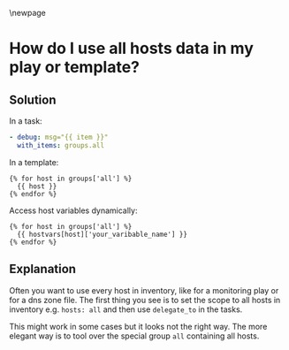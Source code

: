 \newpage

# How do I use all hosts data in my play or template?

## Solution

In a task:

~~~yaml
- debug: msg="{{ item }}"
  with_items: groups.all
~~~

In a template:

~~~jinja
{% for host in groups['all'] %}
  {{ host }}
{% endfor %}
~~~

Access host variables dynamically:

~~~jinja
{% for host in groups['all'] %}
  {{ hostvars[host]['your_varibable_name'] }}
{% endfor %}
~~~

## Explanation

Often you want to use every host in inventory, like for a monitoring play or for a dns zone file. The first thing you see is to set the scope to all hosts in inventory e.g. `hosts: all` and then use `delegate_to` in the tasks.

This might work in some cases but it looks not the right way. The more elegant way is to tool over the special group `all` containing all hosts.
